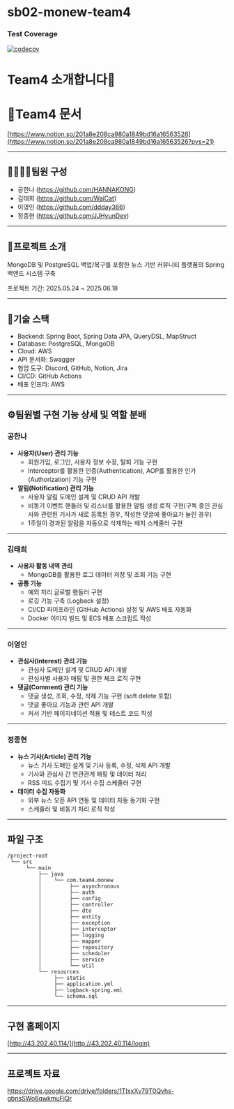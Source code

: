# sb02-monew-team4

### Test Coverage

[![codecov](https://codecov.io/gh/sb02-monew-team4/sb02-monew-team4/branch/dev/graph/badge.svg)](https://codecov.io/gh/sb02-monew-team4/sb02-monew-team4)

# Team4 소개합니다🍦

# 📝Team4 문서

[https://www.notion.so/201a8e208ca980a1849bd16a16563526](https://www.notion.so/201a8e208ca980a1849bd16a16563526?pvs=21)

---

## 👨‍👩‍👧‍👦팀원 구성

- 공한나 (https://github.com/HANNAKONG)
- 김태희 (https://github.com/WaiCat)
- 이영인 (https://github.com/ddday366)
- 정종현 (https://github.com/JJHyunDev)

---

## 🎈프로젝트 소개

MongoDB 및 PostgreSQL 백업/복구를 포함한 뉴스 기반 커뮤니티 플랫폼의 Spring 백엔드 시스템 구축

프로젝트 기간: 2025.05.24 ~ 2025.06.18

---

## 💸기술 스택

- Backend: Spring Boot, Spring Data JPA, QueryDSL, MapStruct
- Database: PostgreSQL, MongoDB
- Cloud: AWS
- API 문서화: Swagger
- 협업 도구: Discord, GitHub, Notion, Jira
- CI/CD: GitHub Actions
- 배포 인프라: AWS

---

## ⚙팀원별 구현 기능 상세 및 역할 분배

### 공한나

- **사용자(User) 관리 기능**
    - 회원가입, 로그인, 사용자 정보 수정, 탈퇴 기능 구현
    - Interceptor를 활용한 인증(Authentication), AOP를 활용한 인가(Authorization) 기능 구현
- **알림(Notification) 관리 기능**
    - 사용자 알림 도메인 설계 및 CRUD API 개발
    - 비동기 이벤트 핸들러 및 리스너를 활용한 알림 생성 로직 구현(구독 중인 관심사와 관련된 기사가 새로 등록된 경우, 작성한 댓글에 좋아요가 눌린 경우)
    - 1주일이 경과된 알림을 자동으로 삭제하는 배치 스케줄러 구현

---

### 김태희

- **사용자 활동 내역 관리**
    - MongoDB를 활용한 로그 데이터 저장 및 조회 기능 구현
- **공통 기능**
    - 예외 처리 글로벌 핸들러 구현
    - 로깅 기능 구축 (Logback 설정)
    - CI/CD 파이프라인 (GitHub Actions) 설정 및 AWS 배포 자동화
    - Docker 이미지 빌드 및 ECS 배포 스크립트 작성

---

### 이영인

- **관심사(Interest) 관리 기능**
    - 관심사 도메인 설계 및 CRUD API 개발
    - 관심사별 사용자 매핑 및 권한 체크 로직 구현
- **댓글(Comment) 관리 기능**
    - 댓글 생성, 조회, 수정, 삭제 기능 구현 (soft delete 포함)
    - 댓글 좋아요 기능과 관련 API 개발
    - 커서 기반 페이지네이션 적용 및 테스트 코드 작성

---

### 정종현

- **뉴스 기사(Article) 관리 기능**
    - 뉴스 기사 도메인 설계 및 기사 등록, 수정, 삭제 API 개발
    - 기사와 관심사 간 연관관계 매핑 및 데이터 처리
    - RSS 피드 수집기 및 기사 수집 스케줄러 구현
- **데이터 수집 자동화**
    - 외부 뉴스 오픈 API 연동 및 데이터 자동 동기화 구현
    - 스케줄러 및 비동기 처리 로직 작성

---

## 파일 구조

```
/project-root
 └── src
      └── main
          ├── java
          │    └── com.team4.monew
          │         ├── asynchronous
          │         ├── auth
          │         ├── config
          │         ├── controller
          │         ├── dto
          │         ├── entity
          │         ├── exception
          │         ├── interceptor
          │         ├── logging
          │         ├── mapper
          │         ├── repository
          │         ├── scheduler
          │         ├── service
          │         └── util
          └── resources
               ├── static
               ├── application.yml
               ├── logback-spring.xml
               └── schema.sql
```

---

## 구현 홈페이지

[http://43.202.40.114/](http://43.202.40.114/login)

---

## 프로젝트 자료

https://drive.google.com/drive/folders/1TIxxXv79T0Qvhs-gbnsSWo6qwkmuFjQr
